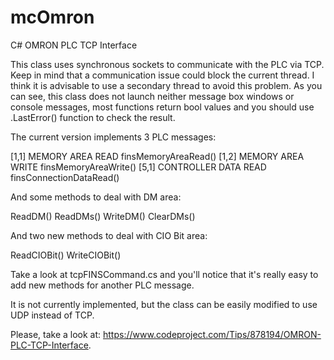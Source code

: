# mcOmron
C# OMRON PLC TCP Interface

This class uses synchronous sockets to communicate with the PLC via TCP. Keep in mind that a communication issue could block the current thread. I think it is advisable to use a secondary thread to avoid this problem. As you can see, this class does not launch neither message box windows or console messages, most functions return bool values and you should use .LastError() function to check the result.

The current version implements 3 PLC messages:

[1,1] MEMORY AREA READ finsMemoryAreaRead()
[1,2] MEMORY AREA WRITE finsMemoryAreaWrite()
[5,1] CONTROLLER DATA READ finsConnectionDataRead()

And some methods to deal with DM area:

ReadDM()
ReadDMs()
WriteDM()
ClearDMs()

And two new methods to deal with CIO Bit area:

ReadCIOBit()
WriteCIOBit()

Take a look at tcpFINSCommand.cs and you'll notice that it's really easy to add new methods for another PLC message.

It is not currently implemented, but the class can be easily modified to use UDP instead of TCP.

Please, take a look at: https://www.codeproject.com/Tips/878194/OMRON-PLC-TCP-Interface.
